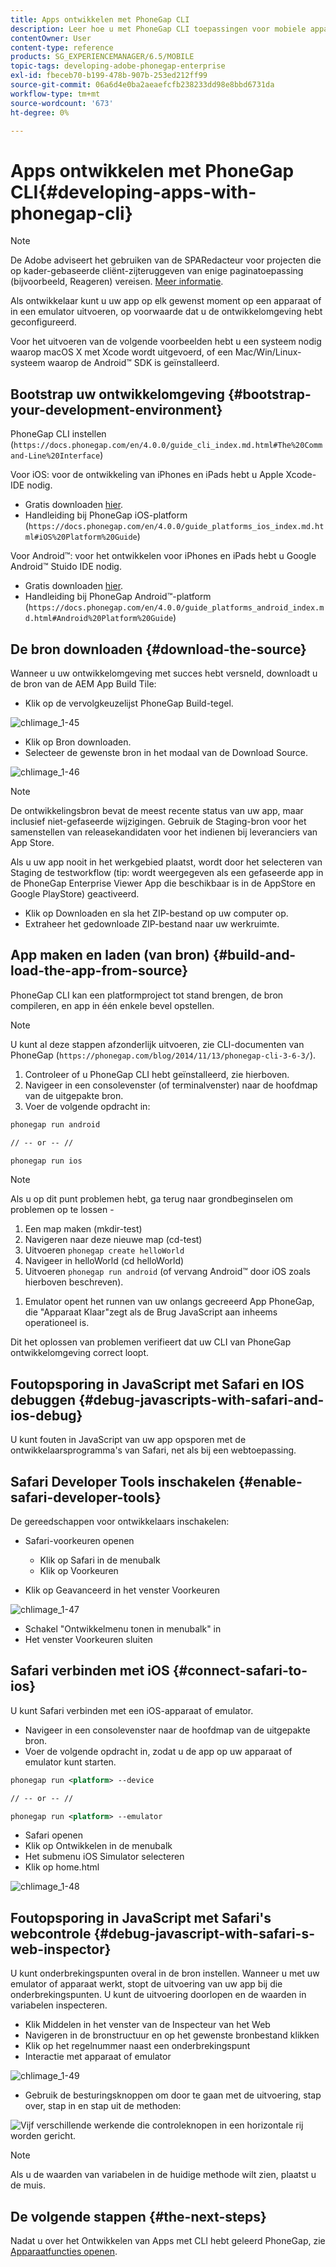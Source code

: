 ```yaml
---
title: Apps ontwikkelen met PhoneGap CLI
description: Leer hoe u met PhoneGap CLI toepassingen voor mobiele apparaten ontwikkelt met behulp van een 'bootstrapped' ontwikkelomgeving.
contentOwner: User
content-type: reference
products: SG_EXPERIENCEMANAGER/6.5/MOBILE
topic-tags: developing-adobe-phonegap-enterprise
exl-id: fbeceb70-b199-478b-907b-253ed212ff99
source-git-commit: 06a6d4e0ba2aeaefcfb238233dd98e8bbd6731da
workflow-type: tm+mt
source-wordcount: '673'
ht-degree: 0%

---
```


# Apps ontwikkelen met PhoneGap CLI{#developing-apps-with-phonegap-cli}

>[!NOTE]
>
>De Adobe adviseert het gebruiken van de SPARedacteur voor projecten die op kader-gebaseerde cliënt-zijteruggeven van enige paginatoepassing (bijvoorbeeld, Reageren) vereisen. [Meer informatie](/help/sites-developing/spa-overview.md).

Als ontwikkelaar kunt u uw app op elk gewenst moment op een apparaat of in een emulator uitvoeren, op voorwaarde dat u de ontwikkelomgeving hebt geconfigureerd.

Voor het uitvoeren van de volgende voorbeelden hebt u een systeem nodig waarop macOS X met Xcode wordt uitgevoerd, of een Mac/Win/Linux-systeem waarop de Android™ SDK is geïnstalleerd.

## Bootstrap uw ontwikkelomgeving {#bootstrap-your-development-environment}

PhoneGap CLI instellen (`https://docs.phonegap.com/en/4.0.0/guide_cli_index.md.html#The%20Command-Line%20Interface`)

Voor iOS: voor de ontwikkeling van iPhones en iPads hebt u Apple Xcode-IDE nodig.

* Gratis downloaden [hier](https://idmsa.apple.com/IDMSWebAuth/signin?appIdKey=891bd3417a7776362562d2197f89480a8547b108fd934911bcbea0110d07f757&amp;path=%2Fdownload%2F&amp;rv=1).
* Handleiding bij PhoneGap iOS-platform (`https://docs.phonegap.com/en/4.0.0/guide_platforms_ios_index.md.html#iOS%20Platform%20Guide`)

Voor Android™: voor het ontwikkelen voor iPhones en iPads hebt u Google Android™ Stuido IDE nodig.

* Gratis downloaden [hier](https://developer.android.com/studio).
* Handleiding bij PhoneGap Android™-platform (`https://docs.phonegap.com/en/4.0.0/guide_platforms_android_index.md.html#Android%20Platform%20Guide`)

## De bron downloaden {#download-the-source}

Wanneer u uw ontwikkelomgeving met succes hebt versneld, downloadt u de bron van de AEM App Build Tile:

* Klik op de vervolgkeuzelijst PhoneGap Build-tegel.

![chlimage_1-45](assets/chlimage_1-45.png)

* Klik op Bron downloaden.
* Selecteer de gewenste bron in het modaal van de Download Source.

![chlimage_1-46](assets/chlimage_1-46.png)

>[!NOTE]
>
>De ontwikkelingsbron bevat de meest recente status van uw app, maar inclusief niet-gefaseerde wijzigingen. Gebruik de Staging-bron voor het samenstellen van releasekandidaten voor het indienen bij leveranciers van App Store.
>
>Als u uw app nooit in het werkgebied plaatst, wordt door het selecteren van Staging de testworkflow (tip: wordt weergegeven als een gefaseerde app in de PhoneGap Enterprise Viewer App die beschikbaar is in de AppStore en Google PlayStore) geactiveerd.

* Klik op Downloaden en sla het ZIP-bestand op uw computer op.
* Extraheer het gedownloade ZIP-bestand naar uw werkruimte.

## App maken en laden (van bron) {#build-and-load-the-app-from-source}

PhoneGap CLI kan een platformproject tot stand brengen, de bron compileren, en app in één enkele bevel opstellen.

>[!NOTE]
>
>U kunt al deze stappen afzonderlijk uitvoeren, zie CLI-documenten van PhoneGap (`https://phonegap.com/blog/2014/11/13/phonegap-cli-3-6-3/`).

1. Controleer of u PhoneGap CLI hebt geïnstalleerd, zie hierboven.
1. Navigeer in een consolevenster (of terminalvenster) naar de hoofdmap van de uitgepakte bron.
1. Voer de volgende opdracht in:

```xml
phonegap run android

// -- or -- //

phonegap run ios
```

>[!NOTE]
>
>Als u op dit punt problemen hebt, ga terug naar grondbeginselen om problemen op te lossen -
>
>1. Een map maken (mkdir-test)
>1. Navigeren naar deze nieuwe map (cd-test)
>1. Uitvoeren `phonegap create helloWorld`
>1. Navigeer in helloWorld (cd helloWorld)
>1. Uitvoeren `phonegap run android` (of vervang Android™ door iOS zoals hierboven beschreven).
1. Emulator opent het runnen van uw onlangs gecreeerd App PhoneGap, die &quot;Apparaat Klaar&quot;zegt als de Brug JavaScript aan inheems operationeel is.
>
Dit het oplossen van problemen verifieert dat uw CLI van PhoneGap ontwikkelomgeving correct loopt.

## Foutopsporing in JavaScript met Safari en IOS debuggen {#debug-javascripts-with-safari-and-ios-debug}

U kunt fouten in JavaScript van uw app opsporen met de ontwikkelaarsprogramma&#39;s van Safari, net als bij een webtoepassing.

## Safari Developer Tools inschakelen {#enable-safari-developer-tools}

De gereedschappen voor ontwikkelaars inschakelen:

* Safari-voorkeuren openen

   * Klik op Safari in de menubalk
   * Klik op Voorkeuren

* Klik op Geavanceerd in het venster Voorkeuren

![chlimage_1-47](assets/chlimage_1-47.png)

* Schakel &quot;Ontwikkelmenu tonen in menubalk&quot; in
* Het venster Voorkeuren sluiten

## Safari verbinden met iOS {#connect-safari-to-ios}

U kunt Safari verbinden met een iOS-apparaat of emulator.

* Navigeer in een consolevenster naar de hoofdmap van de uitgepakte bron.
* Voer de volgende opdracht in, zodat u de app op uw apparaat of emulator kunt starten.

```xml
phonegap run <platform> --device

// -- or -- //

phonegap run <platform> --emulator
```

* Safari openen
* Klik op Ontwikkelen in de menubalk
* Het submenu iOS Simulator selecteren
* Klik op home.html

![chlimage_1-48](assets/chlimage_1-48.png)

## Foutopsporing in JavaScript met Safari&#39;s webcontrole {#debug-javascript-with-safari-s-web-inspector}

U kunt onderbrekingspunten overal in de bron instellen. Wanneer u met uw emulator of apparaat werkt, stopt de uitvoering van uw app bij die onderbrekingspunten. U kunt de uitvoering doorlopen en de waarden in variabelen inspecteren.

* Klik Middelen in het venster van de Inspecteur van het Web
* Navigeren in de bronstructuur en op het gewenste bronbestand klikken
* Klik op het regelnummer naast een onderbrekingspunt
* Interactie met apparaat of emulator

![chlimage_1-49](assets/chlimage_1-49.png)

* Gebruik de besturingsknoppen om door te gaan met de uitvoering, stap over, stap in en stap uit de methoden:

![Vijf verschillende werkende die controleknopen in een horizontale rij worden gericht.](do-not-localize/chlimage_1-4.png)

>[!NOTE]
>
Als u de waarden van variabelen in de huidige methode wilt zien, plaatst u de muis.

## De volgende stappen {#the-next-steps}

Nadat u over het Ontwikkelen van Apps met CLI hebt geleerd PhoneGap, zie [Apparaatfuncties openen](/help/mobile/phonegap-access-device-features.md).

